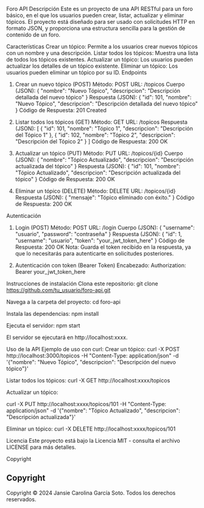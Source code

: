 Foro API
Descripción
Este es un proyecto de una API RESTful para un foro básico, en el que los usuarios pueden crear, listar, actualizar y eliminar tópicos. El proyecto está diseñado para ser usado con solicitudes HTTP en formato JSON, y proporciona una estructura sencilla para la gestión de contenido de un foro.

Características
Crear un tópico: Permite a los usuarios crear nuevos tópicos con un nombre y una descripción.
Listar todos los tópicos: Muestra una lista de todos los tópicos existentes.
Actualizar un tópico: Los usuarios pueden actualizar los detalles de un tópico existente.
Eliminar un tópico: Los usuarios pueden eliminar un tópico por su ID.
Endpoints
1. Crear un nuevo tópico (POST)
Método: POST
URL: /topicos
Cuerpo (JSON):
{ "nombre": "Nuevo Tópico", "descripcion": "Descripción detallada del nuevo tópico" }
Respuesta (JSON):
{ "id": 101, "nombre": "Nuevo Tópico", "descripcion": "Descripción detallada del nuevo tópico" }
Código de Respuesta: 201 Created

2. Listar todos los tópicos (GET)
Método: GET
URL: /topicos
Respuesta (JSON):
[ { "id": 101, "nombre": "Tópico 1", "descripcion": "Descripción del Tópico 1" }, { "id": 102, "nombre": "Tópico 2", "descripcion": "Descripción del Tópico 2" } ]
Código de Respuesta: 200 OK

3. Actualizar un tópico (PUT)
Método: PUT
URL: /topicos/{id}
Cuerpo (JSON):
{ "nombre": "Tópico Actualizado", "descripcion": "Descripción actualizada del tópico" }
Respuesta (JSON):
{ "id": 101, "nombre": "Tópico Actualizado", "descripcion": "Descripción actualizada del tópico" }
Código de Respuesta: 200 OK

4. Eliminar un tópico (DELETE)
Método: DELETE
URL: /topicos/{id}
Respuesta (JSON):
{ "mensaje": "Tópico eliminado con éxito." }
Código de Respuesta: 200 OK

Autenticación
1. Login (POST)
Método: POST
URL: /login
Cuerpo (JSON):
{ "username": "usuario", "password": "contraseña" }
Respuesta (JSON):
{ "id": 1, "username": "usuario", "token": "your_jwt_token_here" }
Código de Respuesta: 200 OK
Nota: Guarda el token recibido en la respuesta, ya que lo necesitarás para autenticarte en solicitudes posteriores.

2. Autenticación con token (Bearer Token)
Encabezado:
Authorization: Bearer your_jwt_token_here

Instrucciones de instalación
Clona este repositorio: git clone https://github.com/tu_usuario/foro-api.git

Navega a la carpeta del proyecto: cd foro-api

Instala las dependencias: npm install

Ejecuta el servidor: npm start

El servidor se ejecutará en http://localhost:xxxx.

Uso de la API
Ejemplo de uso con curl:
Crear un tópico:
curl -X POST http://localhost:3000/topicos -H "Content-Type: application/json" -d '{"nombre": "Nuevo Tópico", "descripcion": "Descripción del nuevo tópico"}'

Listar todos los tópicos:
curl -X GET http://localhost:xxxx/topicos

Actualizar un tópico:

curl -X PUT http://localhost:xxxx/topicos/101 -H "Content-Type: application/json" -d '{"nombre": "Tópico Actualizado", "descripcion": "Descripción actualizada"}'

Eliminar un tópico:
curl -X DELETE http://localhost:xxxx/topicos/101

Licencia
Este proyecto está bajo la Licencia MIT - consulta el archivo LICENSE para más detalles.

Copyright
## Copyright  
Copyright © 2024 Jansie Carolina García Soto. Todos los derechos reservados.





